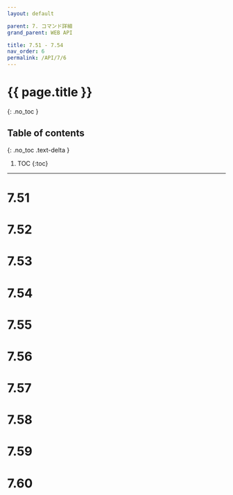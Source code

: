 ```yaml
---
layout: default

parent: 7. コマンド詳細
grand_parent: WEB API

title: 7.51 - 7.54
nav_order: 6
permalink: /API/7/6
---
```


# {{ page.title }}
{: .no_toc }

## Table of contents 
{: .no_toc .text-delta }

1. TOC
{:toc}

---

# 7.51

# 7.52

# 7.53

# 7.54

# 7.55

# 7.56

# 7.57

# 7.58

# 7.59

# 7.60
